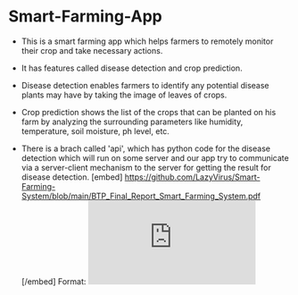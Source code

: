 # Smart-Farming-App
* This is a smart farming app which helps farmers to remotely monitor their crop and take necessary actions.

* It has features called disease detection and crop prediction. 

* Disease detection enables farmers to identify any potential disease plants may have by taking the image of leaves of crops.

* Crop prediction shows the list of the crops that can be planted on his farm by analyzing the surrounding parameters like humidity, temperature, soil moisture, ph level, etc.

* There is a brach called 'api', which has python code for the disease detection which will run on some server and our app try to communicate via a server-client mechanism to the server for getting the result for disease detection.
[embed] https://github.com/LazyVirus/Smart-Farming-System/blob/main/BTP_Final_Report_Smart_Farming_System.pdf [/embed]
Format: ![Alt Text](https://github.com/LazyVirus/Smart-Farming-System/blob/main/BTP_Final_Report_Smart_Farming_System.pdf)
